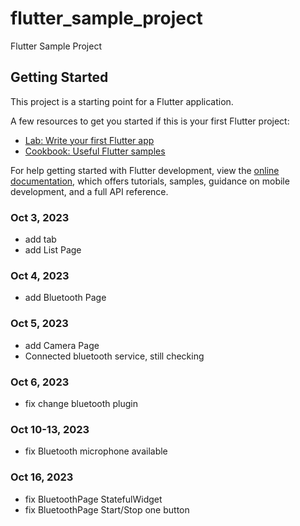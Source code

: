 # flutter_sample_project

Flutter Sample Project

## Getting Started

This project is a starting point for a Flutter application.

A few resources to get you started if this is your first Flutter project:

- [Lab: Write your first Flutter app](https://docs.flutter.dev/get-started/codelab)
- [Cookbook: Useful Flutter samples](https://docs.flutter.dev/cookbook)

For help getting started with Flutter development, view the
[online documentation](https://docs.flutter.dev/), which offers tutorials,
samples, guidance on mobile development, and a full API reference.


### Oct 3, 2023
- add tab
- add List Page
### Oct 4, 2023
- add Bluetooth Page
### Oct 5, 2023
- add Camera Page
- Connected bluetooth service, still checking
### Oct 6, 2023
- fix change bluetooth plugin
### Oct 10-13, 2023
- fix Bluetooth microphone available
### Oct 16, 2023
- fix BluetoothPage StatefulWidget
- fix BluetoothPage Start/Stop one button